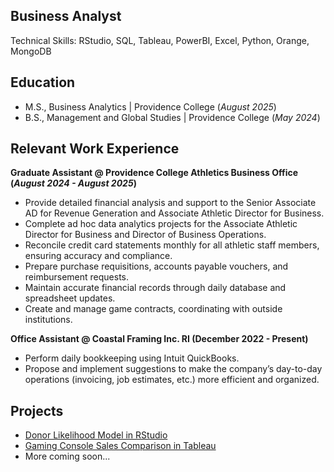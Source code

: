 ## Business Analyst
Technical Skills: RStudio, SQL, Tableau, PowerBI, Excel, Python, Orange, MongoDB

## Education
- M.S., Business Analytics |     Providence College (*August 2025*)
- B.S., Management and Global Studies | Providence College (*May 2024*)

## Relevant Work Experience
**Graduate Assistant @ Providence College Athletics Business Office (*August 2024 - August 2025*)**
- Provide detailed financial analysis and support to the Senior Associate AD for Revenue Generation and Associate Athletic Director for Business.
- Complete ad hoc data analytics projects for the Associate Athletic Director for Business and Director of Business Operations.
- Reconcile credit card statements monthly for all athletic staff members, ensuring accuracy and compliance.
- Prepare purchase requisitions, accounts payable vouchers, and reimbursement requests.
- Maintain accurate financial records through daily database and spreadsheet updates.
- Create and manage game contracts, coordinating with outside institutions.

**Office Assistant @ Coastal Framing Inc. RI (December 2022 - Present)**
-  Perform daily bookkeeping using Intuit QuickBooks.
-  Propose and implement suggestions to make the company’s day-to-day operations (invoicing, job estimates, etc.) more efficient and organized.

## Projects
- [Donor Likelihood Model in RStudio](https://github.com/AnnaKalooski/Donor_Likelihood_Model)
- [Gaming Console Sales Comparison in Tableau](https://github.com/AnnaKalooski/Gaming_Console_Sales_Comparison)
- More coming soon...




